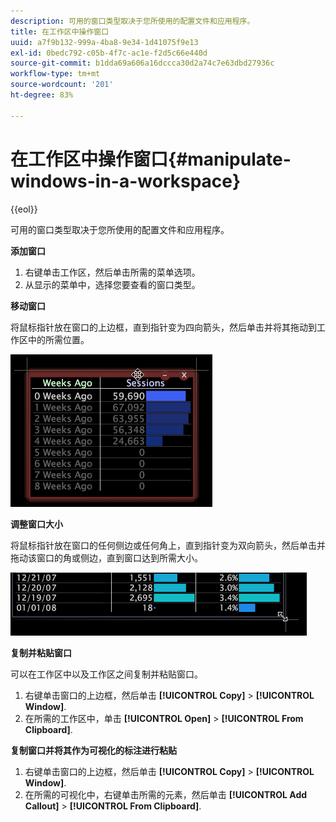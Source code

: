 ```yaml
---
description: 可用的窗口类型取决于您所使用的配置文件和应用程序。
title: 在工作区中操作窗口
uuid: a7f9b132-999a-4ba8-9e34-1d41075f9e13
exl-id: 0bedc792-c05b-4f7c-ac1e-f2d5c66e440d
source-git-commit: b1dda69a606a16dccca30d2a74c7e63dbd27936c
workflow-type: tm+mt
source-wordcount: '201'
ht-degree: 83%

---
```


# 在工作区中操作窗口{#manipulate-windows-in-a-workspace}

{{eol}}

可用的窗口类型取决于您所使用的配置文件和应用程序。

**添加窗口**

1. 右键单击工作区，然后单击所需的菜单选项。
1. 从显示的菜单中，选择您要查看的窗口类型。

**移动窗口**

将鼠标指针放在窗口的上边框，直到指针变为四向箭头，然后单击并将其拖动到工作区中的所需位置。

![](assets/vis_moving.png)

**调整窗口大小**

将鼠标指针放在窗口的任何侧边或任何角上，直到指针变为双向箭头，然后单击并拖动该窗口的角或侧边，直到窗口达到所需大小。

![](assets/vis_resize.png)

**复制并粘贴窗口**

可以在工作区中以及工作区之间复制并粘贴窗口。

1. 右键单击窗口的上边框，然后单击 **[!UICONTROL Copy]** > **[!UICONTROL Window]**.
1. 在所需的工作区中，单击 **[!UICONTROL Open]** > **[!UICONTROL From Clipboard]**.

**复制窗口并将其作为可视化的标注进行粘贴**

1. 右键单击窗口的上边框，然后单击 **[!UICONTROL Copy]** > **[!UICONTROL Window]**.
1. 在所需的可视化中，右键单击所需的元素，然后单击 **[!UICONTROL Add Callout]** > **[!UICONTROL From Clipboard]**.
